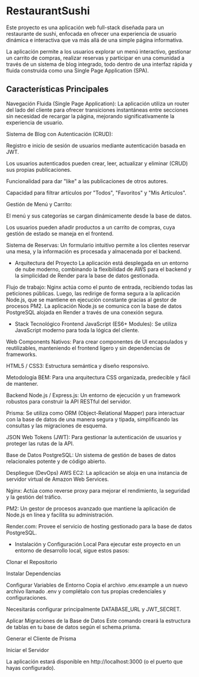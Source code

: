 # RestaurantSushi
Este proyecto es una aplicación web full-stack diseñada para un restaurante de sushi, enfocada en ofrecer una experiencia de usuario dinámica e interactiva que va más allá de una simple página informativa.

La aplicación permite a los usuarios explorar un menú interactivo, gestionar un carrito de compras, realizar reservas y participar en una comunidad a través de un sistema de blog integrado, todo dentro de una interfaz rápida y fluida construida como una Single Page Application (SPA).

 ##  Características Principales

Navegación Fluida (Single Page Application): La aplicación utiliza un router del lado del cliente para ofrecer transiciones instantáneas entre secciones sin necesidad de recargar la página, mejorando significativamente la experiencia de usuario.

Sistema de Blog con Autenticación (CRUD):

Registro e inicio de sesión de usuarios mediante autenticación basada en JWT.

Los usuarios autenticados pueden crear, leer, actualizar y eliminar (CRUD) sus propias publicaciones.

Funcionalidad para dar "like" a las publicaciones de otros autores.

Capacidad para filtrar artículos por "Todos", "Favoritos" y "Mis Artículos".

Gestión de Menú y Carrito:

El menú y sus categorías se cargan dinámicamente desde la base de datos.

Los usuarios pueden añadir productos a un carrito de compras, cuya gestión de estado se maneja en el frontend.

Sistema de Reservas: Un formulario intuitivo permite a los clientes reservar una mesa, y la información es procesada y almacenada por el backend.

- Arquitectura del Proyecto
La aplicación está desplegada en un entorno de nube moderno, combinando la flexibilidad de AWS para el backend y la simplicidad de Render para la base de datos gestionada.

Flujo de trabajo: Nginx actúa como el punto de entrada, recibiendo todas las peticiones públicas. Luego, las redirige de forma segura a la aplicación Node.js, que se mantiene en ejecución constante gracias al gestor de procesos PM2. La aplicación Node.js se comunica con la base de datos PostgreSQL alojada en Render a través de una conexión segura.

- Stack Tecnológico
Frontend
JavaScript (ES6+ Modules): Se utiliza JavaScript moderno para toda la lógica del cliente.

Web Components Nativos: Para crear componentes de UI encapsulados y reutilizables, manteniendo el frontend ligero y sin dependencias de frameworks.

HTML5 / CSS3: Estructura semántica y diseño responsivo.

Metodología BEM: Para una arquitectura CSS organizada, predecible y fácil de mantener.

Backend
Node.js / Express.js: Un entorno de ejecución y un framework robustos para construir la API RESTful del servidor.

Prisma: Se utiliza como ORM (Object-Relational Mapper) para interactuar con la base de datos de una manera segura y tipada, simplificando las consultas y las migraciones de esquema.

JSON Web Tokens (JWT): Para gestionar la autenticación de usuarios y proteger las rutas de la API.

Base de Datos
PostgreSQL: Un sistema de gestión de bases de datos relacionales potente y de código abierto.

Despliegue (DevOps)
AWS EC2: La aplicación se aloja en una instancia de servidor virtual de Amazon Web Services.

Nginx: Actúa como reverse proxy para mejorar el rendimiento, la seguridad y la gestión del tráfico.

PM2: Un gestor de procesos avanzado que mantiene la aplicación de Node.js en línea y facilita su administración.

Render.com: Provee el servicio de hosting gestionado para la base de datos PostgreSQL.

- Instalación y Configuración Local
Para ejecutar este proyecto en un entorno de desarrollo local, sigue estos pasos:

Clonar el Repositorio

Instalar Dependencias

Configurar Variables de Entorno
Copia el archivo .env.example a un nuevo archivo llamado .env y complétalo con tus propias credenciales y configuraciones.

Necesitarás configurar principalmente DATABASE_URL y JWT_SECRET.

Aplicar Migraciones de la Base de Datos
Este comando creará la estructura de tablas en tu base de datos según el schema.prisma.

Generar el Cliente de Prisma

Iniciar el Servidor

La aplicación estará disponible en http://localhost:3000 (o el puerto que hayas configurado).